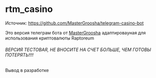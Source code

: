 # rtm_casino

Источник: https://github.com/MasterGroosha/telegram-casino-bot

Это версия телеграм бота от <a href="https://github.com/MasterGroosha">MasterGroosha</a> адаптироваyная для использования криптовалюты Raptoreum
<H6>ВЕРСИЯ ТЕСТОВАЯ, НЕ ВНОСИТЕ НА СЧЕТ БОЛЬШЕ, ЧЕМ ГОТОВЫ ПОТЕРЯТЬ!!!!</H6>

Вывод в разработке
